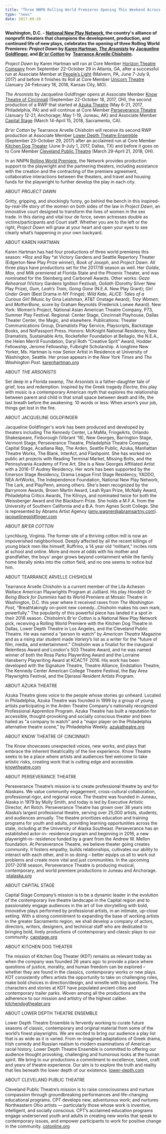 ```yaml
---
title: "Three NNPN Rolling World Premieres Opening This Weekend Across the Country"
type: "news"
date: 2017-09-20
---
```


<span class="lead-in">**Washington, D.C. - **<a href="http://nnpn.org/" rel="nofollow">**National New Play Network**</a>**, the country's alliance of nonprofit theaters that champions the development, production, and continued life of new plays, celebrates the opening of three Rolling World Premieres: *Project Dawn* by **<a href="https://newplayexchange.org/users/2887/karen-hartman" rel="nofollow">**Karen Hartman**</a>**, **<a href="https://newplayexchange.org/plays/27572/arsonists" rel="nofollow">***The Arsonists***</a>** by **<a href="https://newplayexchange.org/users/1419/jacqueline-goldfinger" rel="nofollow">**Jacqueline Goldfinger**</a>**, and **<a href="https://newplayexchange.org/plays/48579/brer-cotton" rel="nofollow">***Br’er Cotton***</a>** by  **<a href="https://newplayexchange.org/users/2288/tearrance-arvelle-chisholm" rel="nofollow">**Tearrance Arvelle Chisholm**</a>**.**</span>

*Project Dawn* by Karen Hartman will run at Core Member <a href="http://www.horizontheatre.com/plays/project-dawn/" rel="nofollow">Horizon Theatre Company</a> from September 22-October 29 in Atlanta, GA, after a successful run at Associate Member at <a href="http://peopleslight.org/production/ProjectDawn" rel="nofollow">People’s Light</a> (Malvern, PA, June 7-July 9, 2017) and before it finishes its Roll at Core Member <a href="https://www.unicorntheatre.org/?page=season-Project-Dawn" rel="nofollow">Unicorn Theatre</a> (January 24-February 18, 2018, Kansas City, MO).

*The Arsonists* by Jacqueline Goldfinger opens at Associate Member <a href="http://knowtheatre.com/season-20/the-arsonists/" rel="nofollow">Know Theatre of Cincinnati</a> (September 22-October 18, 2017, OH), the second production of a RWP that started at <a href="http://www.azukatheatre.org/the-arsonists" rel="nofollow">Azuka Theatre</a> (May 6-21, 2017, Philadelphia, PA) and will continue at Core Member <a href="https://www.ptalaska.org/perseverance-theatres-2017-2018-statewide-season/" rel="nofollow">Perseverance Theatre</a> (January 12-21, Anchorage; May 1-19, Juneau, AK) and Associate Member <a href="http://capstage.org/the-plays/the-arsonists/" rel="nofollow">Capital Stage</a> (March 14-April 15, 2018, Sacramento, CA).

*Br’er Cotton* by Tearrance Arvelle Chisholm will receive its second RWP production at Associate Member <a href="http://lower-depth.com/production/brer-cotton/" rel="nofollow">Lower Depth Theatre Ensemble</a> (September 23-October 29, 2017) after an acclaimed run at Core Member <a href="http://www.kitchendogtheater.org/" rel="nofollow">Kitchen Dog Theater</a> (June 9-July 1, 2017, Dallas, TX) and before it goes on to Core Member <a href="http://www.cptonline.org/performances/seasons/2017-2018/brer-cotton/" rel="nofollow">Cleveland Public Theatre</a> (March 29-April 21, 2018, OH).

In an NNPN <a href="http://nnpn.org/programs/rolling-world-premieres" rel="nofollow">Rolling World Premiere</a>, the Network provides production support to the playwright and the partnering theaters, including assistance with the creation and the contracting of the premiere agreement, collaborative interactions between the theaters, and travel and housing funds for the playwright to further develop the play in each city.

ABOUT *PROJECT DAWN*

Gritty, gripping, and shockingly funny, go behind the bench in this inspired-by-real-life story of the women on both sides of the law in *Project Dawn*, an innovative court designed to transform the lives of women in the sex trade. In this daring and vital tour de force, seven actresses double as victims/participants and Court staff. Whether you are to the left or the right, *Project Dawn* will gnaw at your heart and open your eyes to see clearly what’s happening in your own backyard.

ABOUT KAREN HARTMAN

Karen Hartman has had four productions of three world premieres this season: *Roz and Ray *at Victory Gardens and Seattle Repertory Theater (Edgerton New Play Prize winner), *Book of Joseph*, and *Project Dawn*. All three plays have productions set for the 2017/18 season as well. Her *Goldie, Max, and Milk* premiered at Florida State and the Phoenix Theater, and was nominated for the Steinberg and Carbonell Awards. Other works: *Gaza Rehearsal* (Victory Gardens Ignition Festival), *Goliath* (Dorothy Silver New Play Prize), *Gum, Leah’s Train, Going Gone* (N.E.A. New Play Grant); *Girl Under Grain* (Best Drama in NY Fringe); *Wild Kate, ALICE: Tales of a Curious Girl* (Music by Gina Leishman, AT&amp;T Onstage Award); *Troy Women*; and *MotherBone*, score by Graham Reynolds (Frederick Loewe Award). New York: Women’s Project, National Asian American Theatre Company, P73, Summer Play Festival. Regional: Center Stage, Cincinnati Playhouse, Dallas Theater Center, the Magic, and elsewhere. Publications: Theater Communications Group, Dramatists Play Service, Playscripts, Backstage Books, and NoPassport Press. Honors: McKnight National Residency, New Dramatists, Sustainable Arts, Rockefeller Foundation at Bellagio, the N.E.A., the Helen Merrill Foundation, Daryl Roth “Creative Sprit” Award, Hodder Fellowship, Jerome Fellowship, Fulbright Scholarship. A longtime New Yorker, Ms. Hartman is now Senior Artist in Residence at University of Washington, Seattle. Her prose appears in the *New York Times* and *The Washington Post*. <a href="http://www.karenhartman.org/" rel="nofollow">karenhartman.org</a>

ABOUT *THE ARSONISTS*

Set deep in a Florida swamp, *The Arsonists* is a father-daughter tale of grief, loss and redemption. Inspired by the Greek tragedy *Electra*, this play with music is a contemporary American myth that explores the relationship between parent and child in that small space between death and life, the last breath before the awakening. 10 words or less: When arson’s your job, things get lost in the fire.

ABOUT JACQUELINE GOLDFINGER

Jacqueline Goldfinger's work has been produced and developed by theaters including The Kennedy Center, La MaMa, FringeArts, Orlando Shakespeare, Finborough (Vibrant '16), New Georges, Barrington Stage, Vermont Stage, Perseverance Theatre, Philadelphia Theatre Company, Capital Stage, Acadiana Rep, The Arden, Seattle Public, Azuka, Manhattan Theatre Works, The Blank, InterAct, and Flashpoint. She has worked on public art projects with Reading Terminal Market, Missing Bolts, and the Pennsylvania Academy of Fine Art. She is a New Georges Affiliated Artist with a 2016-17 Audrey Residency. Her work has been supported by the Emerson Stage Residency, Drama League First Stage Residency, YADDO, NEA ArtWorks, The Independence Foundation, National New Play Network, The Lark, and PlayPenn, among others. She's been recognized by the Barrymore Awards, Brown Martin Award, Leah Ryan Prize, McNally Award, Philadelphia Critics Awards, The Kilroys, and nominated twice for both the Weissberger Award and the Blackburn Prize. She holds a M.F.A. from the University of Southern California and a B.A. from Agnes Scott College. She is represented by Abrams Artist Agency (<a href="mailto:amy.wagner@abramsartny.com" rel="nofollow">amy.wagner@abramsartny.com</a>). <a href="http://jacqueline-goldfinger.squarespace.com/" rel="nofollow">jacquelinegoldfinger.com</a>

ABOUT *BR’ER COTTON*

Lynchburg, Virginia. The former site of a thriving cotton mill is now an impoverished neighborhood. Deeply affected by all the recent killings of young black men like himself, Ruffrino, a 14 year old “militant,” incites riots at school and online. More and more at odds with his mother and grandfather, the boys’ anger grows beyond containment while the family home literally sinks into the cotton field, and no one seems to notice but him.

ABOUT TEARRANCE ARVELLE CHISHOLM

Tearrance Arvelle Chisholm is a current member of the Lila Acheson Wallace American Playwrights Program at Juilliard. His play *Hooded: Or Being Black for Dummies* had its World Premiere at Mosaic Theatre in Washington, D.C. this year where it received raves from *The* *Washington Post*, “Breathtakingly on-point new comedy…Chisholm makes his own mark, powerfully." The popularity of this powerful piece has landed it a spot in their 2018 season. Chisholm’s *Br’er Cotton* is a National New Play Network pick, receiving a Rolling World Premiere with the Kitchen Dog Theatre in Dallas, Lower Depth Theatre in Los Angeles, and the Cleveland Public Theatre. He was named a “person to watch” by *American Theatre* Magazine and as a rising star student made *Variety*’s list as a writer for the “future of film, media, and entertainment.” Chisholm was a finalist for the inaugural Relentless Award and London's 503 Theatre Award, and he was named winner of both the Rosa Parks Playwriting Award and the Lorraine Hansberry Playwriting Award at KCACTF 2016. His work has been developed with the Signature Theatre, Theatre Alliance, Endstation Theatre, The Kennedy Center American College Theatre Festival, the Bay Area Playwrights Festival, and the Djerassi Resident Artists Program.

ABOUT AZUKA THEATRE

Azuka Theatre gives voice to the people whose stories go unheard. Located in Philadelphia, Azuka Theatre was founded in 1999 by a group of young artists participating in the Arden Theatre Company's nationally recognized Professional Apprentice Program. Azuka Theatre has built a reputation for accessible, thought-provoking and socially conscious theater and been hailed as "a company to watch" and a "major player on the Philadelphia alternative theatre scene," by Philadelphia Weekly. <a href="http://www.azukatheatre.org/" rel="nofollow">azukatheatre.org</a>

ABOUT KNOW THEATRE OF CINCINNATI

The Know showcases unexpected voices, new works, and plays that embrace the inherent theatricality of the live experience. Know Theatre seeks to be a place where artists and audiences feel welcome to take artistic risks, creating work that is cutting edge and accessible. <a href="https://knowtheatre.com/" rel="nofollow">knowtheatre.com</a>

ABOUT PERSEVERANCE THEATRE

Perseverance Theatre’s mission is to create professional theatre by and for Alaskans. We value community engagement, cross-cultural collaboration, professional rigor, and regional voice. The theatre was founded in Juneau, Alaska in 1979 by Molly Smith, and today is led by Executive Artistic Director, Art Rotch. Perseverance Theatre has grown over 38 years into Alaska’s largest professional theatre, serving over 25,000 artists, students, and audiences annually. The theatre prioritizes education and training programs for youth and adults, providing learning opportunities across the state, including at the University of Alaska Southeast. Perseverance has an established actor-in- residence program and beginning in 2016, a new playwright-in- residence funded by a grant from the Andrew W. Mellon foundation. At Perseverance Theatre, we believe theater going creates community. It fosters empathy, builds relationships, cultivates our ability to interact with each other, and in so doing – better equips us all to work out problems and create more vital and just communities. In the upcoming 2017-2018 season, Perseverance Theatre is producing musical, contemporary, and world premiere productions in Juneau and Anchorage.  <a href="http://www.ptalaska.org/" rel="nofollow">ptalaska.org</a>

ABOUT CAPITAL STAGE

Capital Stage Company’s mission is to be a dynamic leader in the evolution of the contemporary live theatre landscape in the Capital region and to passionately engage audiences in the art of live storytelling with bold, innovative plays performed by professional artists, in an intimate, up-close setting. With a strong commitment to expanding the base of working artists in the greater Sacramento region, we shall develop a company of actors, directors, writers, designers, and technical staff who are dedicated to bringing bold, lively productions of contemporary and classic plays to our community. <a href="http://capstage.org/" rel="nofollow">capstage.org</a>

ABOUT KITCHEN DOG THEATER

The mission of Kitchen Dog Theater (KDT) remains as relevant today as when the company was founded 26 years ago: to provide a place where questions of justice, morality, and human freedom can be explored – whether they are found in the classics, contemporary works or new plays. KDT consistently offers artists the opportunity to take on challenging roles, make bold choices in direction/design, and wrestle with big questions. The characters and stories at KDT have populated ancient cities and contemporary trailer parks. Woven among all the productions are the adherence to our mission and artistry of the highest caliber. <a href="http://www.kitchendogtheater.org/" rel="nofollow">kitchendogtheater.org</a>

ABOUT LOWER DEPTH THEATRE ENSEMBLE

Lower Depth Theatre Ensemble is fervently working to curate future seasons of classic, contemporary and original material from some of the world’s finest playwrights. We are excited to bring our audience a play list that is as wide as it is varied. From re-imagined adaptations of Greek drama, Irish comedy and Russian realism to modern examinations of American racial history, Lower Depth Theatre Ensemble is committed to offering our audience thought provoking, challenging and humorous looks at the human spirit. We bring to our productions a commitment to excellence, talent, craft and years of theatre experience. Our aim is to explore the truth and reality that lies beneath the lower depth of our existence. <a href="http://lower-depth.com/" rel="nofollow">lower-depth.com</a>

ABOUT CLEVELAND PUBLIC THEATRE

Cleveland Public Theatre’s mission is to raise consciousness and nurture compassion through groundbreaking performances and life-changing educational programs. CPT develops new, adventurous work; and nurtures Northeastern Ohio artists — particularly those whose work is inventive, intelligent, and socially conscious. CPT’s acclaimed education programs engage underserved youth and adults in creating new works that speak to contemporary issues, and empower participants to work for positive change in the community. <a href="http://www.cptonline.org/" rel="nofollow">cptonline.org</a>


